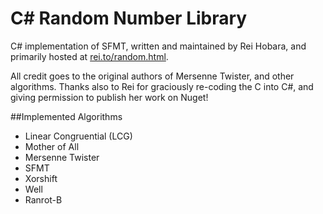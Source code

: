 C# Random Number Library
========================

C# implementation of SFMT, written and maintained by Rei Hobara, and primarily hosted at [rei.to/random.html](http://rei.to/random.html).

All credit goes to the original authors of Mersenne Twister, and other algorithms. Thanks also to Rei for graciously re-coding the C into C#, and giving permission to publish her work on Nuget!

##Implemented Algorithms
*   Linear Congruential (LCG)
*   Mother of All
*   Mersenne Twister
*   SFMT
*   Xorshift
*   Well
*   Ranrot-B


